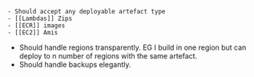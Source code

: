 	- Should accept any deployable artefact type
	- [[Lambdas]] Zips
	- [[ECR]] images
	- [[EC2]] Amis
- Should handle regions transparently. EG I build in one region but can deploy to n number of regions with the same artefact.
- Should handle backups elegantly.